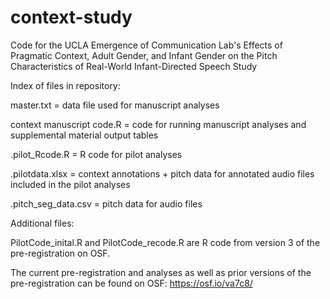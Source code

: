 # context-study
Code for the UCLA Emergence of Communication Lab's Effects of Pragmatic Context, Adult Gender, and Infant Gender on the Pitch Characteristics of Real-World Infant-Directed Speech Study

Index of files in repository: 

master.txt = data file used for manuscript analyses

context manuscript code.R = code for running manuscript analyses and supplemental material output tables

.pilot_Rcode.R = R code for pilot analyses 

.pilotdata.xlsx = context annotations + pitch data for annotated audio files included in the pilot analyses

.pitch_seg_data.csv = pitch data for audio files 


Additional files: 

PilotCode_inital.R and PilotCode_recode.R are R code from version 3 of the pre-registration on OSF. 

The current pre-registration and analyses as well as prior versions of the pre-registration can be found on OSF: https://osf.io/va7c8/

